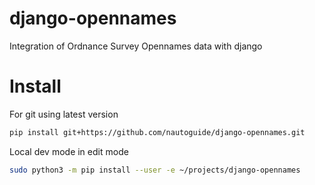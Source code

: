 # django-opennames
Integration of Ordnance Survey Opennames data with django

# Install

For git using latest version
```bash
pip install git+https://github.com/nautoguide/django-opennames.git
```

Local dev mode in edit mode

```bash
sudo python3 -m pip install --user -e ~/projects/django-opennames
```
